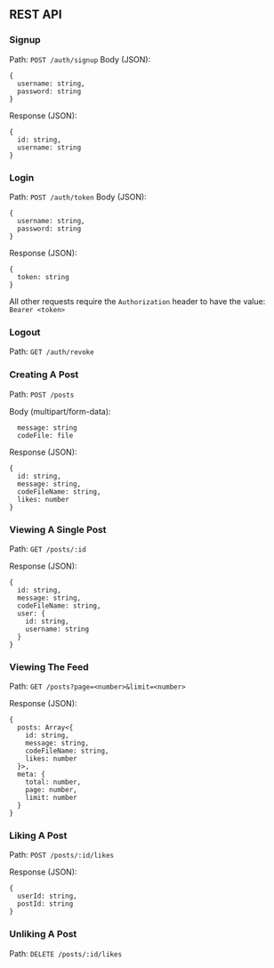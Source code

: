 ## REST API

### Signup
Path: `POST /auth/signup`
Body (JSON):
```
{
  username: string,
  password: string
}
```

Response (JSON):
```
{
  id: string,
  username: string
}
```

### Login
Path: `POST /auth/token`
Body (JSON):
```
{
  username: string,
  password: string
}
```

Response (JSON):
```
{
  token: string
}
```

All other requests require the `Authorization` header to have the value: `Bearer <token>`

### Logout
Path: `GET /auth/revoke`

### Creating A Post

Path: `POST /posts`

Body (multipart/form-data): 
```
  message: string
  codeFile: file
```

Response (JSON):
```
{
  id: string,
  message: string,
  codeFileName: string,
  likes: number
}
```

### Viewing A Single Post
Path: `GET /posts/:id`

Response (JSON):
```
{
  id: string,
  message: string,
  codeFileName: string,
  user: {
    id: string,
    username: string
  }
}
```

### Viewing The Feed

Path: `GET /posts?page=<number>&limit=<number>`

Response (JSON):
```
{
  posts: Array<{
    id: string,
    message: string,
    codeFileName: string,
    likes: number
  }>,
  meta: {
    total: number,
    page: number,
    limit: number
  }
}
```

### Liking A Post
Path: `POST /posts/:id/likes`

Response (JSON):
```
{
  userId: string,
  postId: string
}
```

### Unliking A Post
Path: `DELETE /posts/:id/likes`
